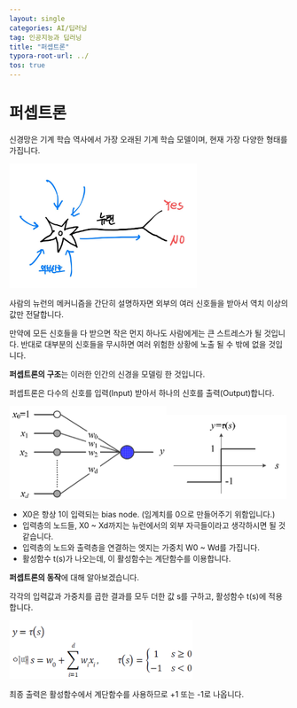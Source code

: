 ```yaml
---
layout: single
categories: AI/딥러닝
tag: 인공지능과 딥러닝
title: "퍼셉트론"
typora-root-url: ../
tos: true
---
```


# 퍼셉트론

신경망은 기계 학습 역사에서 가장 오래된 기계 학습 모델이며, 현재 가장 다양한 형태를 가집니다.

<img src="/images/2024-03-14-perceptron/image-20240314094550582.png" alt="image-20240314094550582" style="zoom: 33%;" />

사람의 뉴런의 메커니즘을 간단히 설명하자면 외부의 여러 신호들을 받아서 역치 이상의 값만 전달합니다. 

만약에 모든 신호들을 다 받으면 작은 먼지 하나도 사람에게는 큰 스트레스가 될 것입니다. 반대로 대부분의 신호들을 무시하면 여러 위험한 상황에 노출 될 수 밖에 없을 것입니다. 



**퍼셉트론의 구조**는 이러한 인간의 신경을 모델링 한 것입니다.

퍼셉트론은 다수의 신호를 입력(Input) 받아서 하나의 신호를 출력(Output)합니다.

<img src="/images/2024-03-14-perceptron/image-20240314095147121.png" alt="image-20240314095147121" style="zoom: 50%;" /><img src="/images/2024-03-14-perceptron/image-20240314095702655.png" alt="image-20240314095702655" style="zoom:50%;" />

- X0은 항상 1이 입력되는 bias node.  (임계치를 0으로 만들어주기 위함입니다.)
- 입력층의 노드들, X0 ~ Xd까지는 뉴런에서의 외부 자극들이라고 생각하시면 될 것 같습니다.
- 입력층의 노드와 출력층을 연결하는 엣지는 가중치 W0 ~ Wd를 가집니다.
- 활성함수 t(s)가 나오는데, 이 활성함수는 계단함수를 이용합니다.



 **퍼셉트론의 동작**에 대해 알아보겠습니다.

각각의 입력값과 가중치를 곱한 결과를 모두 더한 값 s를 구하고, 활성함수 t(s)에 적용합니다.

<img src="/images/2024-03-14-perceptron/image-20240314095906609.png" alt="image-20240314095906609" style="zoom: 80%;" />

최종 출력은 활성함수에서 계단함수를 사용하므로 +1 또는 -1로 나옵니다.








